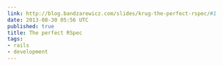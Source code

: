 ```yaml
---
link: http://blog.bandzarewicz.com/slides/krug-the-perfect-rspec/#1
date: 2013-08-30 05:56 UTC
published: true
title: The perfect RSpec
tags:
- rails
- development
---
```



